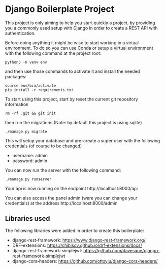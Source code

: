 # Django Boilerplate Project

This project is only aiming to help you start quickly a project, by providing you a commonly used setup with Django in order to create a REST API with authentication.

Before doing anything it might be wise to start working in a virtual environment. To do so you can use Conda or setup a virtual environment with the following command at the project root:

    python3 -m venv env

and then use those commands to activate it and install the needed packages:

    source env/bin/activate
    pip install -r requirements.txt

To start using this project, start by reset the current git repository information

    rm -rf .git && git init

then run the migrations (Note: by default this project is using sqlite)

    ./manage.py migrate

This will setup your database and pre-create a super user with the following credentials (of course to be changed)

- username: admin
- password: admin

You can now run the server with the following command:

    ./manage.py runserver

Your api is now running on the endpoint http://localhost:8000/api

You can also access the panel admin (were you can change your credentials) at the address http://localhost:8000/admin

## Libraries used

The following libraries were added in order to create this boilerplate:

- django-rest-framework: https://www.django-rest-framework.org/
- DRF-extensions: https://chibisov.github.io/drf-extensions/docs/
- django-rest-framework-simplejwt: https://github.com/davesque/django-rest-framework-simplejwt
- django-cors-headers: https://github.com/ottoyiu/django-cors-headers/
